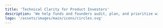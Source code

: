 ```yaml
---
title: 'Technical Clarity for Product Investors'
description: 'We help funds and founders audit, plan, and prioritize with confidence.'
logo: '/assets/images/main/icons/circles.svg'
---
```

